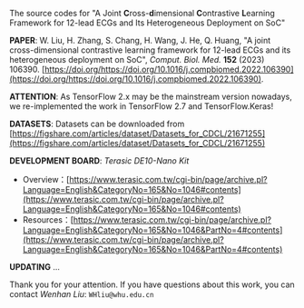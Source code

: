 The source codes for "A Joint **C**ross-**d**imensional **C**ontrastive **L**earning Framework for 12-lead ECGs and Its Heterogeneous Deployment on SoC"

**PAPER**: W. Liu, H. Zhang, S. Chang, H. Wang, J. He, Q. Huang, "A joint cross-dimensional contrastive learning framework for 12-lead ECGs and its heterogeneous deployment on SoC", _Comput. Biol. Med._ **152** (2023) 106390. [https://doi.org/https://doi.org/10.1016/j.compbiomed.2022.106390](https://doi.org/https://doi.org/10.1016/j.compbiomed.2022.106390).

**ATTENTION**: As TensorFlow 2.x may be the mainstream version nowadays, we re-implemented the work in TensorFlow 2.7 and TensorFlow.Keras!

**DATASETS**: Datasets can be downloaded from [https://figshare.com/articles/dataset/Datasets_for_CDCL/21671255](https://figshare.com/articles/dataset/Datasets_for_CDCL/21671255)

**DEVELOPMENT BOARD**: _Terasic DE10-Nano Kit_

- Overview：[https://www.terasic.com.tw/cgi-bin/page/archive.pl?Language=English&CategoryNo=165&No=1046#contents](https://www.terasic.com.tw/cgi-bin/page/archive.pl?Language=English&CategoryNo=165&No=1046#contents)
- Resources：[https://www.terasic.com.tw/cgi-bin/page/archive.pl?Language=English&CategoryNo=165&No=1046&PartNo=4#contents](https://www.terasic.com.tw/cgi-bin/page/archive.pl?Language=English&CategoryNo=165&No=1046&PartNo=4#contents)



**UPDATING** ...

Thank you for your attention. If you have questions about this work, you can contact _Wenhan Liu_: `WHliu@whu.edu.cn`

